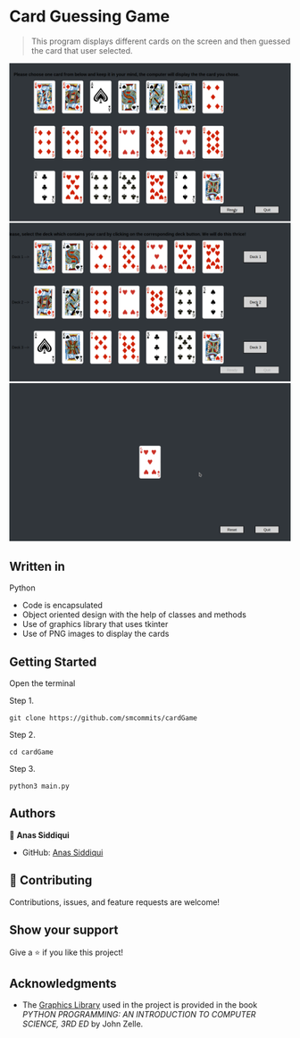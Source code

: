 # Card Guessing Game

> This program displays different cards on the screen and then guessed the card that user selected.

![screenshot](./Images/screenshot/mainScreen.png)
![screenshot](./Images/screenshot/selectionScreenshot.png)
![screenshot](./Images/screenshot/card.png)


## Written in

Python 

- Code is encapsulated
- Object oriented design with the help of classes and methods
- Use of graphics library that uses tkinter
- Use of PNG images to display the cards

## Getting Started

Open the terminal

Step 1.
```
git clone https://github.com/smcommits/cardGame
```
Step 2.
```
cd cardGame
```
Step 3.
```
python3 main.py
```





## Authors

👤 **Anas Siddiqui**

- GitHub: [Anas Siddiqui](https://github.com/smcommits)


## 🤝 Contributing

Contributions, issues, and feature requests are welcome!


## Show your support

Give a ⭐️ if you like this project!

## Acknowledgments

- The [Graphics Library](./graphics.py) used in the project is provided in the book _PYTHON PROGRAMMING: AN INTRODUCTION TO COMPUTER SCIENCE, 3RD ED_ by John Zelle. 

